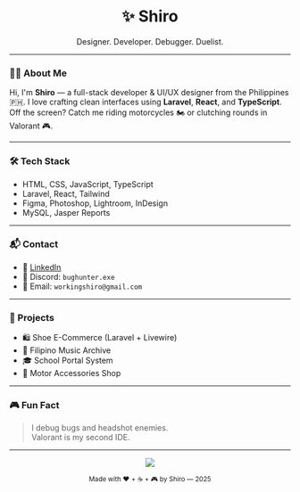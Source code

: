 <h1 align="center">✨ Shiro</h1>
<p align="center">Designer. Developer. Debugger. Duelist.</p>

---

### 🧑‍💻 About Me
Hi, I'm **Shiro** — a full-stack developer & UI/UX designer from the Philippines 🇵🇭. I love crafting clean interfaces using **Laravel**, **React**, and **TypeScript**.  
Off the screen? Catch me riding motorcycles 🏍️ or clutching rounds in Valorant 🎮.

---

### 🛠️ Tech Stack
- HTML, CSS, JavaScript, TypeScript  
- Laravel, React, Tailwind  
- Figma, Photoshop, Lightroom, InDesign  
- MySQL, Jasper Reports  

---

### 📬 Contact
- 💼 [LinkedIn](https://www.linkedin.com/in/cristine-joy-san-juan/)  
- 💬 Discord: `bughunter.exe`  
- 📧 Email: `workingshiro@gmail.com`

---

### 🚀 Projects
- 🛍️ Shoe E-Commerce (Laravel + Livewire)  
- 🎵 Filipino Music Archive  
- 🎓 School Portal System  
- 🛵 Motor Accessories Shop  

---

### 🎮 Fun Fact
> I debug bugs and headshot enemies.  
> Valorant is my second IDE.

---

<p align="center">
  <img src="https://skillicons.dev/icons?i=html,css,js,ts,react,tailwind,laravel,mysql,figma,photoshop,lightroom,indesign" />
</p>

<p align="center">
  <sub>Made with ❤️ + ☕ + 🎮 by Shiro — 2025</sub>
</p>
